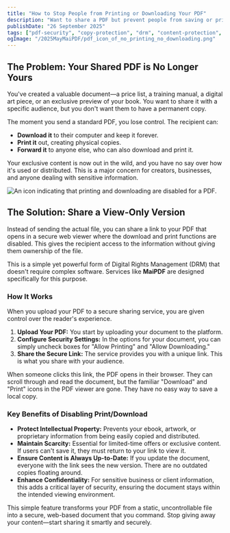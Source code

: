 ```yaml
---
title: "How to Stop People from Printing or Downloading Your PDF"
description: "Want to share a PDF but prevent people from saving or printing it? Learn how to easily disable downloading and printing to protect your content."
publishDate: "26 September 2025"
tags: ["pdf-security", "copy-protection", "drm", "content-protection", "disable-print"]
ogImage: "/2025MayMaiPDF/pdf_icon_of_no_printing_no_downloading.png"
---
```


## The Problem: Your Shared PDF is No Longer Yours

You've created a valuable document—a price list, a training manual, a digital art piece, or an exclusive preview of your book. You want to share it with a specific audience, but you don't want them to have a permanent copy.

The moment you send a standard PDF, you lose control. The recipient can:
*   **Download it** to their computer and keep it forever.
*   **Print it** out, creating physical copies.
*   **Forward it** to anyone else, who can also download and print it.

Your exclusive content is now out in the wild, and you have no say over how it's used or distributed. This is a major concern for creators, businesses, and anyone dealing with sensitive information.

![An icon indicating that printing and downloading are disabled for a PDF.](/2025MayMaiPDF/pdf_icon_of_no_printing_no_downloading.png)

## The Solution: Share a View-Only Version

Instead of sending the actual file, you can share a link to your PDF that opens in a secure web viewer where the download and print functions are disabled. This gives the recipient access to the information without giving them ownership of the file.

This is a simple yet powerful form of Digital Rights Management (DRM) that doesn't require complex software. Services like **MaiPDF** are designed specifically for this purpose.

### How It Works

When you upload your PDF to a secure sharing service, you are given control over the reader's experience.

1.  **Upload Your PDF:** You start by uploading your document to the platform.
2.  **Configure Security Settings:** In the options for your document, you can simply uncheck boxes for "Allow Printing" and "Allow Downloading."
3.  **Share the Secure Link:** The service provides you with a unique link. This is what you share with your audience.

When someone clicks this link, the PDF opens in their browser. They can scroll through and read the document, but the familiar "Download" and "Print" icons in the PDF viewer are gone. They have no easy way to save a local copy.

### Key Benefits of Disabling Print/Download

*   **Protect Intellectual Property:** Prevents your ebook, artwork, or proprietary information from being easily copied and distributed.
*   **Maintain Scarcity:** Essential for limited-time offers or exclusive content. If users can't save it, they must return to your link to view it.
*   **Ensure Content is Always Up-to-Date:** If you update the document, everyone with the link sees the new version. There are no outdated copies floating around.
*   **Enhance Confidentiality:** For sensitive business or client information, this adds a critical layer of security, ensuring the document stays within the intended viewing environment.

This simple feature transforms your PDF from a static, uncontrollable file into a secure, web-based document that you command. Stop giving away your content—start sharing it smartly and securely.
